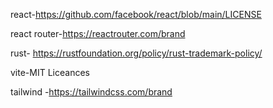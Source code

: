 react-https://github.com/facebook/react/blob/main/LICENSE

react router-https://reactrouter.com/brand

rust- https://rustfoundation.org/policy/rust-trademark-policy/

vite-MIT Liceances 

tailwind -https://tailwindcss.com/brand